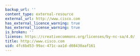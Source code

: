 ```yaml
---
backup_url: ''
content_type: external-resource
external_url: http://www.cisco.com
has_external_licence_warning: true
has_external_license_warning: true
is_broken: ''
license: https://creativecommons.org/licenses/by-nc-sa/4.0/
title: http://www.cisco.com
uid: 4fc6bd53-99ac-471c-aa1d-d08430aaf161
---
```


